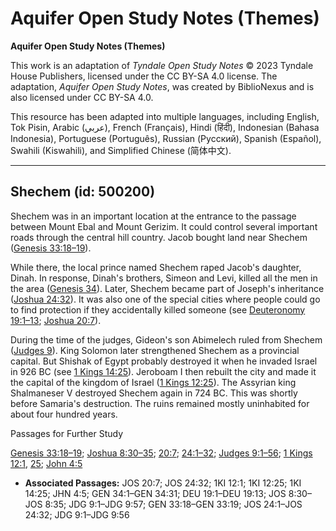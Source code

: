 # Aquifer Open Study Notes (Themes)

**Aquifer Open Study Notes (Themes)**

This work is an adaptation of *Tyndale Open Study Notes* © 2023 Tyndale House Publishers, licensed under the CC BY\-SA 4\.0 license. The adaptation, *Aquifer Open Study Notes*, was created by BiblioNexus and is also licensed under CC BY\-SA 4\.0\.

This resource has been adapted into multiple languages, including English, Tok Pisin, Arabic (عربي), French (Français), Hindi (हिंदी), Indonesian (Bahasa Indonesia), Portuguese (Português), Russian (Русский), Spanish (Español), Swahili (Kiswahili), and Simplified Chinese (简体中文).



--------------------------------

## Shechem (id: 500200)

Shechem was in an important location at the entrance to the passage between Mount Ebal and Mount Gerizim. It could control several important roads through the central hill country. Jacob bought land near Shechem ([Genesis 33:18–19](https://ref.ly/Gen33:18-Gen33:19)). 

While there, the local prince named Shechem raped Jacob's daughter, Dinah. In response, Dinah's brothers, Simeon and Levi, killed all the men in the area ([Genesis 34](https://ref.ly/Gen34:1-Gen34:31)). Later, Shechem became part of Joseph's inheritance ([Joshua 24:32](https://ref.ly/Josh24:32)). It was also one of the special cities where people could go to find protection if they accidentally killed someone (see [Deuteronomy 19:1–13](https://ref.ly/Deut19:1-Deut19:13); [Joshua 20:7](https://ref.ly/Josh20:7)).

During the time of the judges, Gideon's son Abimelech ruled from Shechem ([Judges 9](https://ref.ly/Judg9:1-Judg9:57)). King Solomon later strengthened Shechem as a provincial capital. But Shishak of Egypt probably destroyed it when he invaded Israel in 926 BC (see [1 Kings 14:25](https://ref.ly/1Kgs14:25)). Jeroboam I then rebuilt the city and made it the capital of the kingdom of Israel ([1 Kings 12:25](https://ref.ly/1Kgs12:25)). The Assyrian king Shalmaneser V destroyed Shechem again in 724 BC. This was shortly before Samaria's destruction. The ruins remained mostly uninhabited for about four hundred years.

Passages for Further Study

[Genesis 33:18–19](https://ref.ly/Gen33:18-Gen33:19); [Joshua 8:30–35](https://ref.ly/Josh8:30-Josh8:35); [20:7](https://ref.ly/Josh20:7); [24:1–32](https://ref.ly/Josh24:1-Josh24:32); [Judges 9:1–56](https://ref.ly/Judg9:1-Judg9:56); [1 Kings 12:1](https://ref.ly/1Kgs12:1), [25](https://ref.ly/1Kgs12:25); [John 4:5](https://ref.ly/John4:5)

* **Associated Passages:** JOS 20:7; JOS 24:32; 1KI 12:1; 1KI 12:25; 1KI 14:25; JHN 4:5; GEN 34:1–GEN 34:31; DEU 19:1–DEU 19:13; JOS 8:30–JOS 8:35; JDG 9:1–JDG 9:57; GEN 33:18–GEN 33:19; JOS 24:1–JOS 24:32; JDG 9:1–JDG 9:56

